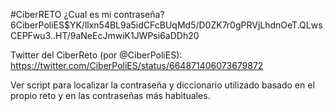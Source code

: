  #CiberRETO ¿Cual es mi contraseña? $6$CiberPoliES$YK/llxn54BL9a5idCFcBUqMd5/D0ZK7r0gPRVjLhdnOeT.QLwsCEPFwu3..HT/9aNeEcJmwiK1JWPsi6aDDh20

Twitter del CiberReto (por @CiberPoliES):
https://twitter.com/CiberPoliES/status/664871406073679872


Ver script para localizar la contraseña y diccionario utilizado basado en el propio reto y en las contraseñas más habituales.
